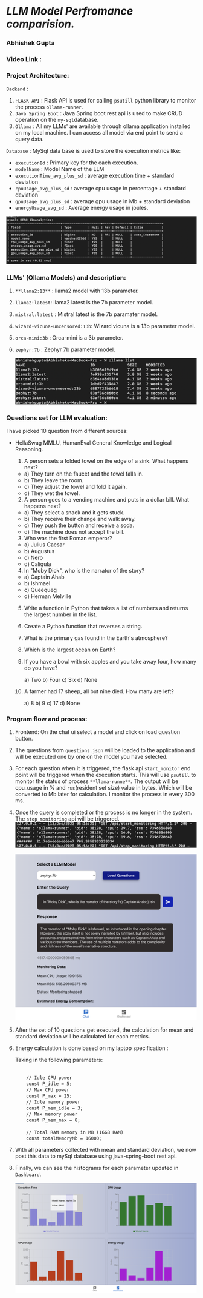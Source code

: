 # _LLM Model Perfromance comparision._

### Abhishek Gupta

### Video Link :

### Project Architecture:

`Backend` :

1. `FLASK API` : Flask API is used for calling `psutill` python library to monitor the process `ollama-runner`.
2. `Java Spring Boot` : Java Spring boot rest api is used to make CRUD operation on the `my-sql`database.
3. `Ollama` : All my LLMs' are available through ollama application installed on my local machine. I can access all model via end point to send a query data.

`Database` : MySql data base is used to store the execution metrics like:

- `executionId` : Primary key for the each execution.
- `modelName` : Model Name of the LLM
- `executionTime_avg_plus_sd` : average execution time + standard deviation
- `cpuUsage_avg_plus_sd` : average cpu usage in percentage + standard deviation
- `gpuUsage_avg_plus_sd` : average gpu usage in Mb + standard deviation
- `energyUsage_avg_sd` : Average energy usage in joules.

![1702504306600](image/README/1702504306600.png)

### LLMs' (Ollama Models) and description:

1. `**llama2:13**` : llama2 model with 13b parameter.
2. `llama2:latest`: llama2 latest is the 7b parameter model.
3. `mistral:latest` : Mistral latest is the 7b paramater model.
4. `wizard-vicuna-uncensored:13b`: Wizard vicuna is a 13b parameter model.
5. `orca-mini:3b` : Orca-mini is a 3b parameter.
6. `zephyr:7b` : Zephyr 7b parameter model.

   ![1702508083263](image/README/1702508083263.png)

### Questions set for LLM evaluation:

I have picked 10 question from different sources:

- HellaSwag MMLU, HumanEval General Knowledge and Logical Reasoning.

  1. A person sets a folded towel on the edge of a sink. What happens next?

  - a) They turn on the faucet and the towel falls in.
  - b) They leave the room.
  - c) They adjust the towel and fold it again.
  - d) They wet the towel.

  2. A person goes to a vending machine and puts in a dollar bill. What happens next?

  - a) They select a snack and it gets stuck.
  - b) They receive their change and walk away.
  - c) They push the button and receive a soda.
  - d) The machine does not accept the bill.

  3. Who was the first Roman emperor?

  - a) Julius Caesar
  - b) Augustus
  - c) Nero
  - d) Caligula

  4. In "Moby Dick", who is the narrator of the story?

  - a) Captain Ahab
  - b) Ishmael
  - c) Queequeg
  - d) Herman Melville

  5. Write a function in Python that takes a list of numbers and returns the largest number in the list.
  6. Create a Python function that reverses a string.
  7. What is the primary gas found in the Earth's atmosphere?
  8. Which is the largest ocean on Earth?
  9. If you have a bowl with six apples and you take away four, how many do you have?

     a) Two
     b) Four
     c) Six
     d) None

  10. A farmer had 17 sheep, all but nine died. How many are left?

      a) 8
      b) 9
      c) 17
      d) None

### Program flow and process:

1. Frontend: On the chat ui select a model and click on load question button.
2. The questions from `questions.json` will be loaded to the application and will be executed one by one on the model you have selected.
3. For each question when it is triggered, the flask api `start_monitor` end point will be triggered when the execution starts. This will use `psutill` to monitor the status of process `**llama-runne**`. The output will be cpu_usage in % and `rss`(resident set size) value in bytes. Which will be converted to Mb later for calculation. I monitor the process in every 300 ms.
4. Once the query is completed or the process is no longer in the system. The `stop_monitoring` api will be triggered.
   ![1702506013491](image/README/1702506013491.png)

   ![1702507988891](image/README/1702507988891.png)

5. After the set of 10 questions get executed, the calculation for mean and standard deviation will be calculated for each metrics.
6. Energy calculation is done based on my laptop specification :

   Taking in the following parameters:

   ```

       // Idle CPU power
       const P_idle = 5;
       // Max CPU power
       const P_max = 25;
       // Idle memory power
       const P_mem_idle = 3;
       // Max memory power
       const P_mem_max = 8;

       // Total RAM memory in MB (16GB RAM)
       const totalMemoryMb = 16000;
   ```

7. With all parameters collected with mean and standard deviation, we now post this data to mySql database using java-spring-boot rest api.
8. Finally, we can see the histograms for each parameter updated in `Dashboard`.

   ![1702507964432](image/README/1702507964432.png)
